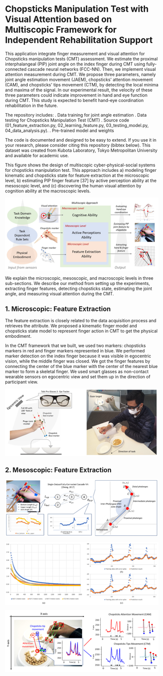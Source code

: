 # Chopsticks Manipulation Test with Visual Attention based on Multiscopic Framework for Independent Rehabilitation Support

This application integrate finger measurement and visual attention for Chopsticks manipulation tests (CMT) assessment. We estimate the proximal interphalangeal (PIP) joint angle on the index finger during CMT using fully-connected cascade neural networks (FCC-NN). Then, we implement visual attention measurement during CMT. We propose three parameters, namely joint angle estimation movement (JAEM), chopsticks' attention movement (CAM), and chopsticks' tips movement (CTM), by detecting the local minima and maxima of the signal. In our experimental result, the velocity of these three parameters could indicate improvement in hand and eye function during CMT. This study is expected to benefit hand-eye coordination rehabilitation in the future.

The repository includes:
. Data training for joint angle estimation
. Data testing for Chopsticks Manipulation Test (CMT)
. Source code (01_feature_extraction.py, 02_learning_feature.py, 03_testing_model.py, 04_data_analysis.py).
. Pre-trained model and weights

The code is documented and designed to be easy to extend. If you use it in your research, please consider citing this repository (bibtex below). This dataset was created from Kubota Laboratory, Tokyo Metropolitan University and available for academic use. 


This figure shows the design of multiscopic cyber-physical-social systems for chopsticks manipulation test. This approach includes a) modeling finger kinematic and chopsticks state for feature extraction at the microscopic level, b) estimating PIP finger feature  [37] by active perception ability at the mesoscopic level, and (c) discovering the human visual attention by cognition ability at the macroscopic levels. 

![alt text](https://github.com/anom-tmu/cmt-attention/blob/main/pic_multiscopic.jpg)

We explain the microscopic, mesoscopic, and macroscopic levels in three sub-sections. We describe our method from setting up the experiments, extracting finger features, detecting chopsticks state, estimating the joint angle, and measuring visual attention during the CMT.


## 1. Microscopic: Feature Extraction

The feature extraction is closely related to the data acquisition process and retrieves the attribute. We proposed a kinematic finger model and chopsticks state model to represent finger action in CMT to get the physical embodiment. 

In the CMT framework that we built, we used two markers: chopsticks markers in red and finger markers represented in blue. We performed marker detection on the index finger because it was visible in egocentric vision, while the middle finger was closed. We got the finger features by connecting the center of the blue marker with the center of the nearest blue marker to form a skeletal finger. We used smart glasses as non-contact wearable sensors on egocentric view and set them up in the direction of participant view. 

![alt text](https://github.com/anom-tmu/cmt-attention/blob/main/pic_installation.jpg)


## 2. Mesoscopic: Feature Extraction





![alt text](https://github.com/anom-tmu/cmt-attention/blob/main/pic_joint_angle_estimation.jpg)



![alt text](https://github.com/anom-tmu/cmt-attention/blob/main/pic_graph.jpg)



![alt text](https://github.com/anom-tmu/cmt-attention/blob/main/pic_eye_tracking.jpg)


